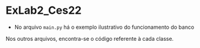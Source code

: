 # ExLab2_Ces22

- No arquivo `main.py` há o exemplo ilustrativo do funcionamento do banco

Nos outros arquivos, encontra-se o código referente à cada classe.
